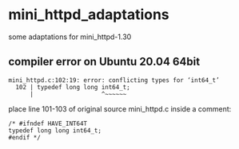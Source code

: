 # mini_httpd_adaptations
some adaptations for mini_httpd-1.30

## compiler error on Ubuntu 20.04 64bit
```
mini_httpd.c:102:19: error: conflicting types for ‘int64_t’
  102 | typedef long long int64_t;
      |                   ^~~~~~~
```

place line 101-103 of original source mini_httpd.c inside a comment:

```
/* #ifndef HAVE_INT64T
typedef long long int64_t;
#endif */
```

